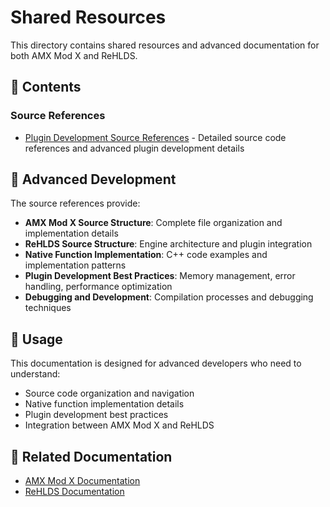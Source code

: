 # Shared Resources

This directory contains shared resources and advanced documentation for both AMX Mod X and ReHLDS.

## 📁 Contents

### Source References
- [Plugin Development Source References](source-references/plugin_development_source_references.md) - Detailed source code references and advanced plugin development details

## 🔧 Advanced Development

The source references provide:
- **AMX Mod X Source Structure**: Complete file organization and implementation details
- **ReHLDS Source Structure**: Engine architecture and plugin integration
- **Native Function Implementation**: C++ code examples and implementation patterns
- **Plugin Development Best Practices**: Memory management, error handling, performance optimization
- **Debugging and Development**: Compilation processes and debugging techniques

## 🚀 Usage

This documentation is designed for advanced developers who need to understand:
- Source code organization and navigation
- Native function implementation details
- Plugin development best practices
- Integration between AMX Mod X and ReHLDS

## 📖 Related Documentation

- [AMX Mod X Documentation](../amxmodx/)
- [ReHLDS Documentation](../rehlds/)
